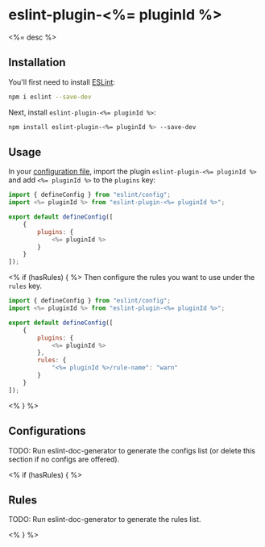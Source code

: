 # eslint-plugin-<%= pluginId %>

<%= desc %>

## Installation

You'll first need to install [ESLint](https://eslint.org/):

```sh
npm i eslint --save-dev
```

Next, install `eslint-plugin-<%= pluginId %>`:

```sh
npm install eslint-plugin-<%= pluginId %> --save-dev
```

## Usage

In your [configuration file](https://eslint.org/docs/latest/use/configure/configuration-files#configuration-file), import the plugin `eslint-plugin-<%= pluginId %>` and add `<%= pluginId %>` to the `plugins` key:

```js
import { defineConfig } from "eslint/config";
import <%= pluginId %> from "eslint-plugin-<%= pluginId %>";

export default defineConfig([
    {
        plugins: {
            <%= pluginId %>
        }
    }
]);
```

<% if (hasRules) { %>
Then configure the rules you want to use under the `rules` key.

```js
import { defineConfig } from "eslint/config";
import <%= pluginId %> from "eslint-plugin-<%= pluginId %>";

export default defineConfig([
    {
        plugins: {
            <%= pluginId %>
        },
        rules: {
            "<%= pluginId %>/rule-name": "warn"
        }
    }
]);
```

<% } %>

## Configurations

<!-- begin auto-generated configs list -->
TODO: Run eslint-doc-generator to generate the configs list (or delete this section if no configs are offered).
<!-- end auto-generated configs list -->

<% if (hasRules) { %>

## Rules

<!-- begin auto-generated rules list -->
TODO: Run eslint-doc-generator to generate the rules list.
<!-- end auto-generated rules list -->

<% } %>
